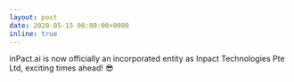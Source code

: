 ```yaml
---
layout: post
date: 2020-05-15 00:00:00+0000
inline: true
---
```


inPact.ai is now officially an incorporated entity as Inpact Technologies Pte
Ltd, exciting times ahead! :sunglasses:
